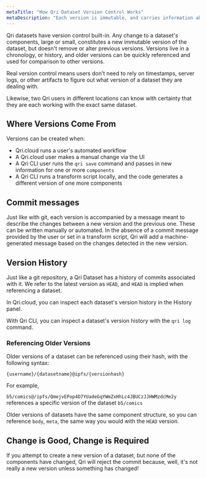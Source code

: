 ```yaml
---
metaTitle: "How Qri Dataset Version Control Works"
metaDescription: "Each version is immutable, and carries information about the user, metadata, and transformation code along with the data itself"
---
```


Qri datasets have version control built-in.  Any change to a dataset's components, large or small, constitutes a new immutable version of the dataset, but doesn't remove or alter previous versions.  Versions live in a chronology, or history, and older versions can be quickly referenced and used for comparison to other versions.

Real version control means users don't need to rely on timestamps, server logs, or other artifacts to figure out what version of a dataset they are dealing with.  

Likewise, two Qri users in different locations can know with certainty that they are each working with the exact same dataset.

## Where Versions Come From

Versions can be created when:

- Qri.cloud runs a user's automated workflow
- A Qri.cloud user makes a manual change via the UI
- A Qri CLI user runs the `qri save` command and passes in new information for one or more `components`
- A Qri CLI runs a transform script locally, and the code generates a different version of one more components

## Commit messages

Just like with git, each version is accompanied by a message meant to describe the changes between a new version and the previous one.  These can be written manually or automated.  In the absence of a commit message provided by the user or set in a transform script, Qri will add a machine-generated message based on the changes detected in the new version.

## Version History

Just like a git repository, a Qri Dataset has a history of commits associated with it. We refer to the latest version as `HEAD`, and `HEAD` is implied when referencing a dataset.  

In Qri.cloud, you can inspect each dataset's version history in the History panel.

With Qri CLI, you can inspect a dataset's version history with the `qri log` command.

### Referencing Older Versions

Older versions of a dataset can be referenced using their hash, with the following syntax:

`{username}/{datasetname}@ipfs/{versionhash}`

For example,

`b5/comics@/ipfs/QmejvEPop4D7YUadeGqYWmZxHhLc4JBUCzJJHWMzdcMe2y` references a specific version of the dataset `b5/comics`

Older versions of datasets have the same component structure, so you can reference `body`, `meta`, the same way you would with the `HEAD` version.

## Change is Good, Change is Required

If you attempt to create a new version of a dataset, but none of the components have changed, Qri will reject the commit because, well, it's not really a new version unless something has changed!
